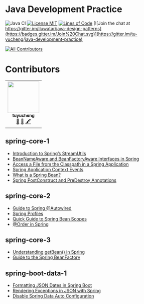 <!-- the line below needs to be an empty line C: (its because kramdown isnt
     that smart and dearly wants an empty line before a heading to be able to
     display it as such, e.g. website) -->

# Java Development Practice

![Java CI](https://github.com/iluwatar/java-design-patterns/workflows/Java%20CI/badge.svg)
[![License MIT](https://img.shields.io/badge/license-MIT-blue.svg)](https://raw.githubusercontent.com/tu-yucheng/java-development-practice/master/LICENSE.md)
[![Lines of Code](https://sonarcloud.io/api/project_badges/measure?project=tu-yucheng_java-development-practice&metric=ncloc)](https://sonarcloud.io/project/overview?id=tu-yucheng_java-development-practice)
[![Join the chat at https://gitter.im/iluwatar/java-design-patterns](https://badges.gitter.im/Join%20Chat.svg)](https://gitter.im/tu-yucheng/java-development-practice)
<!-- ALL-CONTRIBUTORS-BADGE:START - Do not remove or modify this section -->
[![All Contributors](https://img.shields.io/badge/all_contributors-1-orange.svg?style=flat-square)](#contributors)
<!-- ALL-CONTRIBUTORS-BADGE:END -->

# Contributors

<!-- ALL-CONTRIBUTORS-LIST:START - Do not remove or modify this section -->
<!-- prettier-ignore-start -->
<!-- markdownlint-disable -->
<table>
  <tr>
    <td align="center"><a href="https://github.com/tu-yucheng"><img src="https://avatars0.githubusercontent.com/u/4526195?v=4?s=100" width="100px;" alt=""/><br /><sub><b>tuyucheng</b></sub></a><br /><a href="#projectManagement-tuyucheng" title="Project Management">📆</a> <a href="#maintenance-tuyucheng" title="Maintenance">🚧</a> <a href="#content-tuyucheng" title="Content">🖋</a></td>
  </tr>
</table>

## spring-core-1

- [Introduction to Spring’s StreamUtils](spring-core-1/docs/Spring_StreamUtils.md)
- [BeanNameAware and BeanFactoryAware Interfaces in Spring](spring-core-1/docs/Spring_Aware_Interface.md)
- [Access a File from the Classpath in a Spring Application](spring-core-1/docs/Spring_Classpath_FileAccess.md)
- [Spring Application Context Events](spring-core-1/docs/Spring_Context_Event.md)
- [What is a Spring Bean?](spring-core-1/docs/Spring_Bean.md)
- [Spring PostConstruct and PreDestroy Annotations](spring-core-1/docs/Spring_PostConstruct_Predestroy.md)

## spring-core-2

- [Guide to Spring @Autowired](spring-core-2/docs/Spring_@Autowired.md)
- [Spring Profiles](spring-core-2/docs/Spring_Profile.md)
- [Quick Guide to Spring Bean Scopes](spring-core-2/docs/Spring_Bean_Scope.md)
- [@Order in Spring](spring-core-2/docs/Spring_@Order.md)

## spring-core-3

- [Understanding getBean() in Spring](spring-core-3/docs/Spring_getBean().md)
- [Guide to the Spring BeanFactory](spring-core-3/docs/Spring_BeanFactory.md)

## spring-boot-data-1

- [Formatting JSON Dates in Spring Boot](spring-boot-data-1/docs/SpringBoot_Format_Json.md)
- [Rendering Exceptions in JSON with Spring](spring-boot-data-1/docs/SpringBoot_Exception_Json.md)
- [Disable Spring Data Auto Configuration](spring-boot-data-1/docs/SpringBoot_DisableAutoConfig.md)